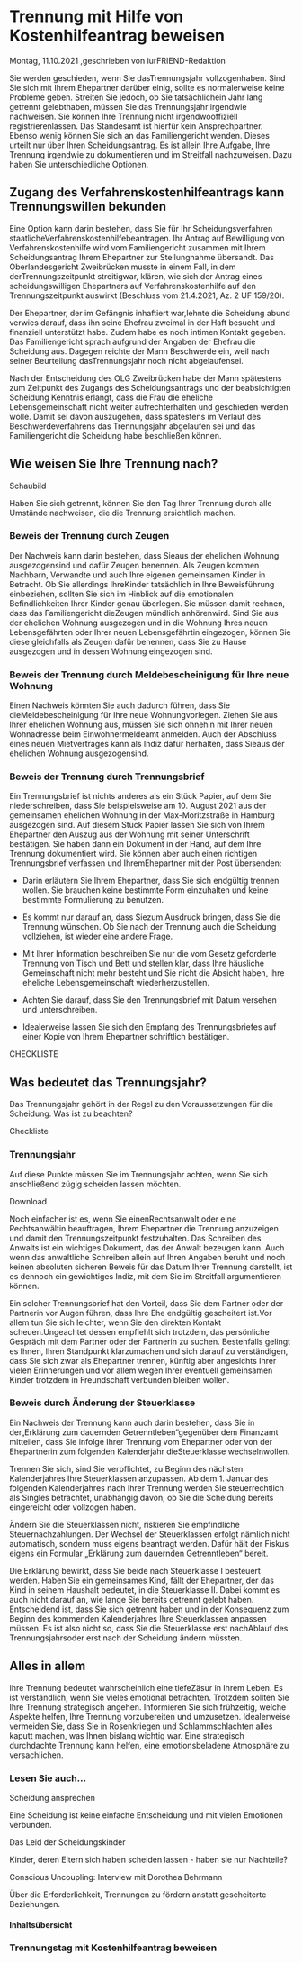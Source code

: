 # Trennung mit Hilfe von Kostenhilfeantrag beweisen

Montag, 11.10.2021 ,geschrieben von iurFRIEND-Redaktion

Sie werden geschieden, wenn Sie dasTrennungsjahr vollzogenhaben. Sind Sie sich mit Ihrem Ehepartner darüber einig, sollte es normalerweise keine Probleme geben. Streiten Sie jedoch, ob Sie tatsächlichein Jahr lang getrennt gelebthaben, müssen Sie das Trennungsjahr irgendwie nachweisen. Sie können Ihre Trennung nicht irgendwooffiziell registrierenlassen. Das Standesamt ist hierfür kein Ansprechpartner. Ebenso wenig können Sie sich an das Familiengericht wenden. Dieses urteilt nur über Ihren Scheidungsantrag. Es ist allein Ihre Aufgabe, Ihre Trennung irgendwie zu dokumentieren und im Streitfall nachzuweisen. Dazu haben Sie unterschiedliche Optionen.

## Zugang des Verfahrenskostenhilfeantrags kann Trennungswillen bekunden

Eine Option kann darin bestehen, dass Sie für Ihr Scheidungsverfahren staatlicheVerfahrenskostenhilfebeantragen. Ihr Antrag auf Bewilligung von Verfahrenskostenhilfe wird vom Familiengericht zusammen mit Ihrem Scheidungsantrag Ihrem Ehepartner zur Stellungnahme übersandt. Das Oberlandesgericht Zweibrücken musste in einem Fall, in dem derTrennungszeitpunkt streitigwar, klären, wie sich der Antrag eines scheidungswilligen Ehepartners auf Verfahrenskostenhilfe auf den Trennungszeitpunkt auswirkt (Beschluss vom 21.4.2021, Az. 2 UF 159/20).

Der Ehepartner, der im Gefängnis inhaftiert war,lehnte die Scheidung abund verwies darauf, dass ihn seine Ehefrau zweimal in der Haft besucht und finanziell unterstützt habe. Zudem habe es noch intimen Kontakt gegeben. Das Familiengericht sprach aufgrund der Angaben der Ehefrau die Scheidung aus. Dagegen reichte der Mann Beschwerde ein, weil nach seiner Beurteilung dasTrennungsjahr noch nicht abgelaufensei.

Nach der Entscheidung des OLG Zweibrücken habe der Mann spätestens zum Zeitpunkt des Zugangs des Scheidungsantrags und der beabsichtigten Scheidung Kenntnis erlangt, dass die Frau die eheliche Lebensgemeinschaft nicht weiter aufrechterhalten und geschieden werden wolle. Damit sei davon auszugehen, dass spätestens im Verlauf des Beschwerdeverfahrens das Trennungsjahr abgelaufen sei und das Familiengericht die Scheidung habe beschließen können.

## Wie weisen Sie Ihre Trennung nach?

Schaubild

Haben Sie sich getrennt, können Sie den Tag Ihrer Trennung durch alle Umstände nachweisen, die die Trennung ersichtlich machen.

### Beweis der Trennung durch Zeugen

Der Nachweis kann darin bestehen, dass Sieaus der ehelichen Wohnung ausgezogensind und dafür Zeugen benennen. Als Zeugen kommen Nachbarn, Verwandte und auch Ihre eigenen gemeinsamen Kinder in Betracht. Ob Sie allerdings IhreKinder tatsächlich in Ihre Beweisführung einbeziehen, sollten Sie sich im Hinblick auf die emotionalen Befindlichkeiten Ihrer Kinder genau überlegen. Sie müssen damit rechnen, dass das Familiengericht dieZeugen mündlich anhörenwird. Sind Sie aus der ehelichen Wohnung ausgezogen und in die Wohnung Ihres neuen Lebensgefährten oder Ihrer neuen Lebensgefährtin eingezogen, können Sie diese gleichfalls als Zeugen dafür benennen, dass Sie zu Hause ausgezogen und in dessen Wohnung eingezogen sind.

### Beweis der Trennung durch Meldebescheinigung für Ihre neue Wohnung

Einen Nachweis könnten Sie auch dadurch führen, dass Sie dieMeldebescheinigung für Ihre neue Wohnungvorlegen. Ziehen Sie aus Ihrer ehelichen Wohnung aus, müssen Sie sich ohnehin mit Ihrer neuen Wohnadresse beim Einwohnermeldeamt anmelden. Auch der Abschluss eines neuen Mietvertrages kann als Indiz dafür herhalten, dass Sieaus der ehelichen Wohnung ausgezogensind.

### Beweis der Trennung durch Trennungsbrief

Ein Trennungsbrief ist nichts anderes als ein Stück Papier, auf dem Sie niederschreiben, dass Sie beispielsweise am 10. August 2021 aus der gemeinsamen ehelichen Wohnung in der Max-Moritzstraße in Hamburg ausgezogen sind. Auf diesem Stück Papier lassen Sie sich von Ihrem Ehepartner den Auszug aus der Wohnung mit seiner Unterschrift bestätigen. Sie haben dann ein Dokument in der Hand, auf dem Ihre Trennung dokumentiert wird. Sie können aber auch einen richtigen Trennungsbrief verfassen und IhremEhepartner mit der Post übersenden:

- Darin erläutern Sie Ihrem Ehepartner, dass Sie sich endgültig trennen wollen. Sie brauchen keine bestimmte Form einzuhalten und keine bestimmte Formulierung zu benutzen.

- Es kommt nur darauf an, dass Siezum Ausdruck bringen, dass Sie die Trennung wünschen. Ob Sie nach der Trennung auch die Scheidung vollziehen, ist wieder eine andere Frage.

- Mit Ihrer Information beschreiben Sie nur die vom Gesetz geforderte Trennung von Tisch und Bett und stellen klar, dass Ihre häusliche Gemeinschaft nicht mehr besteht und Sie nicht die Absicht haben, Ihre eheliche Lebensgemeinschaft wiederherzustellen.

- Achten Sie darauf, dass Sie den Trennungsbrief mit Datum versehen und unterschreiben.

- Idealerweise lassen Sie sich den Empfang des Trennungsbriefes auf einer Kopie von Ihrem Ehepartner schriftlich bestätigen.

CHECKLISTE

## Was bedeutet das Trennungsjahr?

Das Trennungsjahr gehört in der Regel zu den Voraussetzungen für die Scheidung. Was ist zu beachten?

Checkliste

### Trennungsjahr

Auf diese Punkte müssen Sie im Trennungsjahr achten, wenn Sie sich anschließend zügig scheiden lassen möchten.

Download

Noch einfacher ist es, wenn Sie einenRechtsanwalt oder eine Rechtsanwältin beauftragen, Ihrem Ehepartner die Trennung anzuzeigen und damit den Trennungszeitpunkt festzuhalten. Das Schreiben des Anwalts ist ein wichtiges Dokument, das der Anwalt bezeugen kann. Auch wenn das anwaltliche Schreiben allein auf Ihren Angaben beruht und noch keinen absoluten sicheren Beweis für das Datum Ihrer Trennung darstellt, ist es dennoch ein gewichtiges Indiz, mit dem Sie im Streitfall argumentieren können.

Ein solcher Trennungsbrief hat den Vorteil, dass Sie dem Partner oder der Partnerin vor Augen führen, dass Ihre Ehe endgültig gescheitert ist.Vor allem tun Sie sich leichter, wenn Sie den direkten Kontakt scheuen.Ungeachtet dessen empfiehlt sich trotzdem, das persönliche Gespräch mit dem Partner oder der Partnerin zu suchen. Bestenfalls gelingt es Ihnen, Ihren Standpunkt klarzumachen und sich darauf zu verständigen, dass Sie sich zwar als Ehepartner trennen, künftig aber angesichts Ihrer vielen Erinnerungen und vor allem wegen Ihrer eventuell gemeinsamen Kinder trotzdem in Freundschaft verbunden bleiben wollen.

### Beweis durch Änderung der Steuerklasse

Ein Nachweis der Trennung kann auch darin bestehen, dass Sie in der„Erklärung zum dauernden Getrenntleben“gegenüber dem Finanzamt mitteilen, dass Sie infolge Ihrer Trennung vom Ehepartner oder von der Ehepartnerin zum folgenden Kalenderjahr dieSteuerklasse wechselnwollen.

Trennen Sie sich, sind Sie verpflichtet, zu Beginn des nächsten Kalenderjahres Ihre Steuerklassen anzupassen. Ab dem 1. Januar des folgenden Kalenderjahres nach Ihrer Trennung werden Sie steuerrechtlich als Singles betrachtet, unabhängig davon, ob Sie die Scheidung bereits eingereicht oder vollzogen haben.

Ändern Sie die Steuerklassen nicht, riskieren Sie empfindliche Steuernachzahlungen. Der Wechsel der Steuerklassen erfolgt nämlich nicht automatisch, sondern muss eigens beantragt werden. Dafür hält der Fiskus eigens ein Formular „Erklärung zum dauernden Getrenntleben“ bereit.

Die Erklärung bewirkt, dass Sie beide nach Steuerklasse I besteuert werden. Haben Sie ein gemeinsames Kind, fällt der Ehepartner, der das Kind in seinem Haushalt bedeutet, in die Steuerklasse II. Dabei kommt es auch nicht darauf an, wie lange Sie bereits getrennt gelebt haben. Entscheidend ist, dass Sie sich getrennt haben und in der Konsequenz zum Beginn des kommenden Kalenderjahres Ihre Steuerklassen anpassen müssen. Es ist also nicht so, dass Sie die Steuerklasse erst nachAblauf des Trennungsjahrsoder erst nach der Scheidung ändern müssten.

## Alles in allem

Ihre Trennung bedeutet wahrscheinlich eine tiefeZäsur in Ihrem Leben. Es ist verständlich, wenn Sie vieles emotional betrachten. Trotzdem sollten Sie Ihre Trennung strategisch angehen. Informieren Sie sich frühzeitig, welche Aspekte helfen, Ihre Trennung vorzubereiten und umzusetzen. Idealerweise vermeiden Sie, dass Sie in Rosenkriegen und Schlammschlachten alles kaputt machen, was Ihnen bislang wichtig war. Eine strategisch durchdachte Trennung kann helfen, eine emotionsbeladene Atmosphäre zu versachlichen.

### Lesen Sie auch...

Scheidung ansprechen

Eine Scheidung ist keine einfache Entscheidung und mit vielen Emotionen verbunden.

Das Leid der Scheidungskinder

Kinder, deren Eltern sich haben scheiden lassen - haben sie nur Nachteile?

Conscious Uncoupling: Interview mit Dorothea Behrmann

Über die Erforderlichkeit, Trennungen zu fördern anstatt gescheiterte Beziehungen.

#### Inhaltsübersicht

### Trennungstag mit Kostenhilfeantrag beweisen